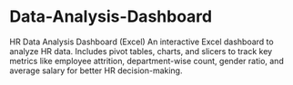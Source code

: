 # Data-Analysis-Dashboard
HR Data Analysis Dashboard (Excel) An interactive Excel dashboard to analyze HR data. Includes pivot tables, charts, and slicers to track key metrics like employee attrition, department-wise count, gender ratio, and average salary for better HR decision-making.
